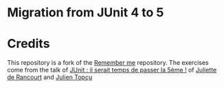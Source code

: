# Migration from JUnit 4 to 5



# Credits

This repository is a fork of the [Remember me](https://gitlab.com/crafts-records/remember-me/-/tree/master) repository.
The exercises come from the talk of [JUnit : il serait temps de passer la 5ème !](https://www.youtube.com/watch?v=EfxwS54hdkM) of [Juliette de Rancourt](https://twitter.com/ju_derancourt) and [Julien Topçu](https://twitter.com/JulienTopcu)
